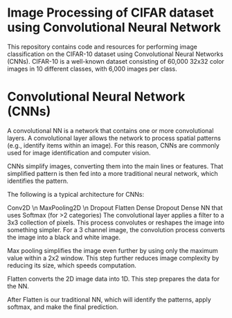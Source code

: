 # Image Processing of CIFAR dataset using Convolutional Neural Network

This repository contains code and resources for performing image classification on the CIFAR-10 dataset using Convolutional Neural Networks (CNNs). 
CIFAR-10 is a well-known dataset consisting of 60,000 32x32 color images in 10 different classes, with 6,000 images per class.

# Convolutional Neural Network (CNNs)
A convolutional NN is a network that contains one or more convolutional layers. A convolutional layer allows the network to process spatial patterns (e.g., identify items within an image). 
For this reason, CNNs are commonly used for image identification and computer vision.

CNNs simplify images, converting them into the main lines or features. That simplified pattern is then fed into a more traditional neural network, which identifies the pattern.

The following is a typical architecture for CNNs:

Conv2D
\n MaxPooling2D
\n Dropout
Flatten
Dense
Dropout
Dense NN that uses Softmax (for >2 categories)
The convolutional layer applies a filter to a 3x3 collection of pixels. This process convolutes or reshapes the image into something simpler. 
For a 3 channel image, the convolution process converts the image into a black and white image.

Max pooling simplifies the image even further by using only the maximum value within a 2x2 window. 
This step further reduces image complexity by reducing its size, which speeds computation.

Flatten converts the 2D image data into 1D. This step prepares the data for the NN.

After Flatten is our traditional NN, which will identify the patterns, apply softmax, and make the final prediction.
